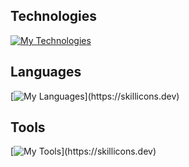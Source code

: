 ## Technologies

[![My Technologies](https://skillicons.dev/icons?i=react,vue,nodejs,linux,postgres)](https://skillicons.dev)

## Languages

[![My Languages](https://skillicons.dev/icons?i=html,css,sass,js,ts,java,)](https://skillicons.dev)

## Tools

[![My Tools](https://skillicons.dev/icons?i=figma,ai,vscode,discord,git,github,gitlab,stackoverflow,netlify,replit,codepen,docker,,)](https://skillicons.dev)

